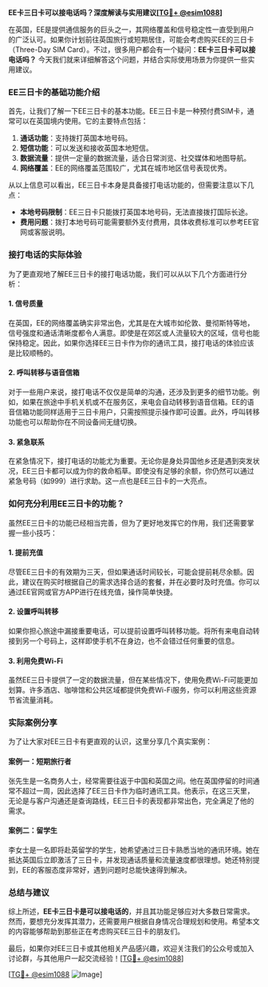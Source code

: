 **EE卡三日卡可以接电话吗？深度解读与实用建议[[TG💪+ @esim1088](https://t.me/s/esim1088)]**

在英国，EE是提供通信服务的巨头之一，其网络覆盖和信号稳定性一直受到用户的广泛认可。如果你计划前往英国旅行或短期居住，可能会考虑购买EE的三日卡（Three-Day SIM Card）。不过，很多用户都会有一个疑问：**EE卡三日卡可以接电话吗？** 今天我们就来详细解答这个问题，并结合实际使用场景为你提供一些实用建议。

### EE三日卡的基础功能介绍

首先，让我们了解一下EE三日卡的基本功能。EE三日卡是一种预付费SIM卡，通常可以在英国境内使用。它的主要特点包括：

1. **通话功能**：支持拨打英国本地号码。
2. **短信功能**：可以发送和接收英国本地短信。
3. **数据流量**：提供一定量的数据流量，适合日常浏览、社交媒体和地图导航。
4. **网络覆盖**：EE的网络覆盖范围较广，尤其在城市地区信号表现优秀。

从以上信息可以看出，EE三日卡本身是具备接打电话功能的，但需要注意以下几点：

- **本地号码限制**：EE三日卡只能拨打英国本地号码，无法直接拨打国际长途。
- **费用问题**：拨打本地号码可能需要额外支付费用，具体收费标准可以参考EE官网或客服说明。

### 接打电话的实际体验

为了更直观地了解EE三日卡的接打电话功能，我们可以从以下几个方面进行分析：

#### 1. 信号质量

在英国，EE的网络覆盖确实非常出色，尤其是在大城市如伦敦、曼彻斯特等地，信号强度和通话清晰度都令人满意。即使是在郊区或人流量较大的区域，信号也能保持稳定。因此，如果你选择EE三日卡作为你的通讯工具，接打电话的体验应该是比较顺畅的。

#### 2. 呼叫转移与语音信箱

对于一些用户来说，接打电话不仅仅是简单的沟通，还涉及到更多的细节功能。例如，如果在旅途中手机关机或不在服务区，来电会自动转移到语音信箱。EE的语音信箱功能同样适用于三日卡用户，只需按照提示操作即可设置。此外，呼叫转移功能也可以帮助你在不同设备间无缝切换。

#### 3. 紧急联系

在紧急情况下，接打电话的功能尤为重要。无论你是身处异国他乡还是遇到突发状况，EE三日卡都可以成为你的救命稻草。即使没有足够的余额，你仍然可以通过紧急号码（如999）进行求助。这一点也是EE三日卡的一大亮点。

### 如何充分利用EE三日卡的功能？

虽然EE三日卡的功能已经相当完善，但为了更好地发挥它的作用，我们还需要掌握一些小技巧：

#### 1. 提前充值

尽管EE三日卡的有效期为三天，但如果通话时间较长，可能会提前耗尽余额。因此，建议在购买时根据自己的需求选择合适的套餐，并在必要时及时充值。你可以通过EE官网或官方APP进行在线充值，操作简单快捷。

#### 2. 设置呼叫转移

如果你担心旅途中漏接重要电话，可以提前设置呼叫转移功能。将所有来电自动转接到另一个号码上，这样即使手机不在身边，也不会错过任何重要的信息。

#### 3. 利用免费Wi-Fi

虽然EE三日卡提供了一定的数据流量，但在某些情况下，使用免费Wi-Fi可能更加划算。许多酒店、咖啡馆和公共区域都提供免费Wi-Fi服务，你可以利用这些资源节省流量消耗。

### 实际案例分享

为了让大家对EE三日卡有更直观的认识，这里分享几个真实案例：

#### 案例一：短期旅行者

张先生是一名商务人士，经常需要往返于中国和英国之间。他在英国停留的时间通常不超过一周，因此选择了EE三日卡作为临时通讯工具。他表示，在这三天里，无论是与客户沟通还是查询路线，EE三日卡的表现都非常出色，完全满足了他的需求。

#### 案例二：留学生

李女士是一名即将赴英留学的学生，她希望通过三日卡熟悉当地的通讯环境。她在抵达英国后立即激活了三日卡，并发现通话质量和流量速度都很理想。她还特别提到，EE的客服态度非常好，遇到问题时总能快速得到解决。

### 总结与建议

综上所述，**EE卡三日卡是可以接电话的**，并且其功能足够应对大多数日常需求。然而，要想充分发挥其潜力，还需要用户根据自身情况合理规划和使用。希望本文的内容能够帮助到那些正在考虑购买EE三日卡的朋友们。

最后，如果你对EE三日卡或其他相关产品感兴趣，欢迎关注我们的公众号或加入讨论群，与其他用户一起交流经验！[[TG💪+ @esim1088](https://t.me/s/esim1088)] 

[[TG💪+ @esim1088](https://t.me/s/esim1088) ![Image](https://i.postimg.cc/4NQfJmqS/Snipaste-2025-05-13-00-14-12.png)]